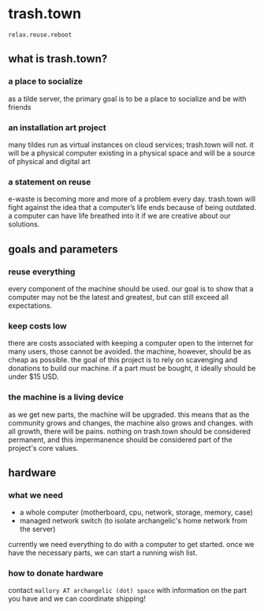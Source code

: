 # trash.town
`relax.reuse.reboot`

## what is trash.town?

### a place to socialize

as a tilde server, the primary goal is to be a place to socialize and be with friends

### an installation art project

many tildes run as virtual instances on cloud services; trash.town will not. it will be a physical computer existing in a physical space and will be a source of physical and digital art

### a statement on reuse

e-waste is becoming more and more of a problem every day. trash.town will fight against the idea that a computer’s life ends because of being outdated. a computer can have life breathed into it if we are creative about our solutions.

## goals and parameters

### reuse everything

every component of the machine should be used. our goal is to show that a computer may not be the latest and greatest, but can still exceed all expectations.

### keep costs low

there are costs associated with keeping a computer open to the internet for many users, those cannot be avoided. the machine, however, should be as cheap as possible. the goal of this project is to rely on scavenging and donations to build our machine. if a part must be bought, it ideally should be under $15 USD.

### the machine is a living device

as we get new parts, the machine will be upgraded. this means that as the community grows and changes, the machine also grows and changes. with all growth, there will be pains. nothing on trash.town should be considered permanent, and this impermanence should be considered part of the project's core values.

## hardware

### what we need

- a whole computer (motherboard, cpu, network, storage, memory, case)
- managed network switch (to isolate archangelic's home network from the server)

currently we need everything to do with a computer to get started. once we have the necessary parts, we can start a running wish list.

### how to donate hardware

contact `mallory AT archangelic (dot) space` with information on the part you have and we can coordinate shipping!
